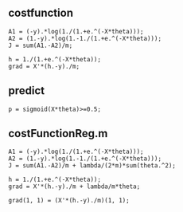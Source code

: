## costfunction
```
A1 = (-y).*log(1./(1.+e.^(-X*theta)));
A2 = (1.-y).*log(1.-1./(1.+e.^(-X*theta)));
J = sum(A1.-A2)/m;

h = 1./(1.+e.^(-X*theta));
grad = X'*(h.-y)./m;
```

## predict
```
p = sigmoid(X*theta)>=0.5;
```

## costFunctionReg.m
```
A1 = (-y).*log(1./(1.+e.^(-X*theta)));
A2 = (1.-y).*log(1.-1./(1.+e.^(-X*theta)));
J = sum(A1.-A2)/m + lambda/(2*m)*sum(theta.^2);

h = 1./(1.+e.^(-X*theta));
grad = X'*(h.-y)./m + lambda/m*theta;

grad(1, 1) = (X'*(h.-y)./m)(1, 1);
```
